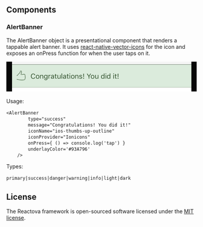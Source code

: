 

## Components

### AlertBanner
The AlertBanner object is a presentational component that renders a tappable alert banner. 
It uses [react-native-vector-icons](https://oblador.github.io/react-native-vector-icons/) for the icon and exposes an
onPress function for when the user taps on it.

![](screenshots/alert_banner.png)

Usage:
```
<AlertBanner
        type="success"
        message="Congratulations! You did it!"
        iconName="ios-thumbs-up-outline"
        iconProvider="Ionicons"
        onPress={ () => console.log('tap') }
        underlayColor='#93A796'
    />
```
Types:
```
primary|success|danger|warning|info|light|dark 
```


## License


The Reactova framework is open-sourced software licensed under the [MIT license](http://opensource.org/licenses/MIT).